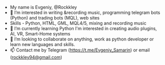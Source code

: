 - My name is Evgeniy, @Rockkley
- 👀 I’m interested in writing  &recording music, programming telegram bots (Python) and trading bots (MQL), web sites 
- Skills - Python, HTML, GML, MQL4/5, mixing and recording music
- 🌱 I’m currently learning Python
I'm interested in creating audio plugins, AI, VR, Smart-Home systems
- 💞️ I’m looking to collaborate on anything, work as python developer or learn new languages and skills. 
- 📫 Contact me by Telegram (https://t.me/Evgeniy_Samarin) or email (rockkley94@gmail.com)
